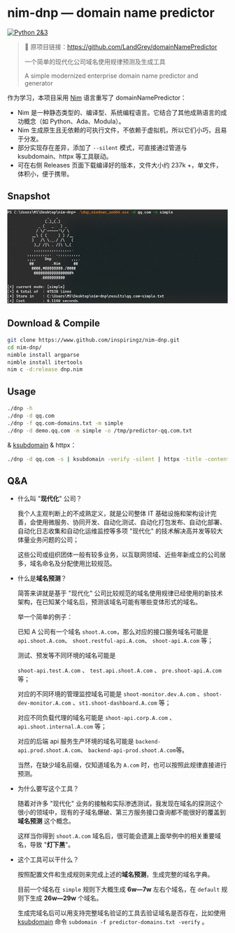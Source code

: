 # nim-dnp — domain name predictor
[![Python 2&3](https://img.shields.io/badge/nim-1.4.0-brightgreen.svg)](https://www.python.org/)



> 📌 原项目链接：https://github.com/LandGrey/domainNamePredictor
> 
> 一个简单的现代化公司域名使用规律预测及生成工具
>
> A simple modernized enterprise domain name predictor and generator



作为学习，本项目采用 [Nim](https://nim-lang.org/) 语言重写了 domainNamePredictor：

- Nim 是一种静态类型的、编译型、系统编程语言。它结合了其他成熟语言的成功概念（如 Python、Ada、Modula）。
- Nim 生成原生且无依赖的可执行文件，不依赖于虚拟机，所以它们小巧，且易于分发。
- 部分实现存在差异，添加了 `--silent` 模式，可直接通过管道与 ksubdomain、httpx 等工具联动。
- 可在右侧 Releases 页面下载编译好的版本，文件大小约 237k +，单文件，体积小，便于携带。



## Snapshot

![](showcase.png)



## Download & Compile

```bash
git clone https://www.github.com/inspiringz/nim-dnp.git
cd nim-dnp/
nimble install argparse
nimble install itertools
nim c -d:release dnp.nim
```



## Usage


```bash
./dnp -h
./dnp -d qq.com
./dnp -f qq.com-domains.txt -m simple
./dnp -d demo.qq.com -m simple -o /tmp/predictor-qq.com.txt
```

& [ksubdomain](https://github.com/knownsec/ksubdomain/) & httpx：

```bash
./dnp -d qq.com -s | ksubdomain -verify -silent | httpx -title -content-length -status-code
```



## Q&A

- 什么叫 "**现代化**" 公司？

  我个人主观判断上的不成熟定义，就是公司整体 IT 基础设施和架构设计完善，会使用微服务、协同开发、自动化测试、自动化打包发布、自动化部署、自动化日志收集和自动化运维监控等多项 "现代化" 的技术解决高并发等较大体量业务问题的公司；

  这些公司或组织团体一般有较多业务，以互联网领域、近些年新成立的公司居多，域名命名及分配使用比较规范。

  

- 什么是**域名预测**？

  简答来讲就是基于 "现代化" 公司比较规范的域名使用规律已经使用的新技术架构，在已知某个域名后，预测该域名可能有哪些变体形式的域名。

  举一个简单的例子：

  已知 A 公司有一个域名 `shoot.A.com`，那么对应的接口服务域名可能是  `api.shoot.A.com`、 `shoot.restful-api.A.com`、 `shoot-api.A.com` 等；

  测试、预发等不同环境的域名可能是 

   `shoot-api.test.A.com` 、 `test.api.shoot.A.com` 、 `pre.shoot-api.A.com` 等；

  对应的不同环境的管理监控域名可能是  `shoot-monitor.dev.A.com` 、`shoot-dev-monitor.A.com` 、`st1.shoot-dashboard.A.com`  等；

  对应不同负载代理的域名可能是  `shoot-api.corp.A.com` 、 `api.shoot.internal.A.com` 等；

  对应的后端 api 服务生产环境的域名可能是 `backend-api.prod.shoot.A.com`、   `backend-api-prod.shoot.A.com`等。

  当然，在缺少域名前缀，仅知道域名为 `A.com` 时，也可以按照此规律直接进行预测。

  

- 为什么要写这个工具？

  随着对许多 "现代化" 业务的接触和实际渗透测试，我发现在域名的探测这个很小的领域中，现有的子域名爆破、第三方服务接口查询都不能很好的覆盖到 **域名预测** 这个概念。

  这样当你得到 `shoot.A.com` 域名后，很可能会遗漏上面举例中的相关重要域名，导致 "**灯下黑**"。



- 这个工具可以干什么？

  按照配置文件和生成规则来完成上述的**域名预测**，生成完整的域名字典。

  目前一个域名在  `simple`  规则下大概生成 **6w—7w** 左右个域名，在  `default`  规则下生成 **26w—29w** 个域名。

  生成完域名后可以用支持完整域名验证的工具去验证域名是否存在，比如使用 [ksubdomain](https://github.com/knownsec/ksubdomain) 命令 `subdomain -f predictor-domains.txt -verify` 。



